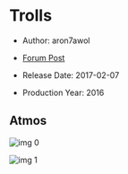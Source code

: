 # Trolls

* Author: aron7awol

* [Forum Post](https://www.avsforum.com/threads/bass-eq-for-filtered-movies.2995212/post-57021870)

* Release Date: 2017-02-07
* Production Year: 2016

## Atmos

![img 0](https://i.imgur.com/GqUgo3K.jpg)

![img 1](https://i.imgur.com/oWzMXYZ.jpg)

